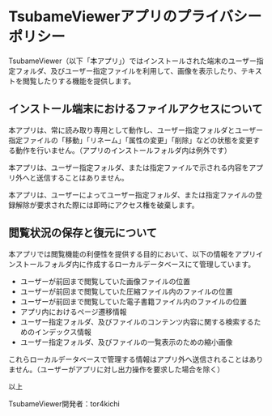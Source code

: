 # TsubameViewerアプリのプライバシーポリシー

TsubameViewer（以下「本アプリ」）ではインストールされた端末のユーザー指定フォルダ、及びユーザー指定ファイルを利用して、画像を表示したり、テキストを閲覧したりする機能を提供します。


## インストール端末におけるファイルアクセスについて

本アプリは、常に読み取り専用として動作し、ユーザー指定フォルダとユーザー指定ファイルの「移動」「リネーム」「属性の変更」「削除」などの状態を変更する動作を行いません。（アプリのインストールフォルダ内は例外です）

本アプリは、ユーザー指定フォルダ、または指定ファイルで示される内容をアプリ外へと送信することはありません。

本アプリは、ユーザーによってユーザー指定フォルダ、または指定ファイルの登録解除が要求された際には即時にアクセス権を破棄します。

## 閲覧状況の保存と復元について

本アプリでは閲覧機能の利便性を提供する目的において、以下の情報をアプリインストールフォルダ内に作成するローカルデータベースにて管理しています。

* ユーザーが前回まで閲覧していた画像ファイルの位置
* ユーザーが前回まで閲覧していた圧縮ファイル内のファイルの位置
* ユーザーが前回まで閲覧していた電子書籍ファイル内のファイルの位置
* アプリ内におけるページ遷移情報
* ユーザー指定フォルダ、及びファイルのコンテンツ内容に関する検索するためのインデックス情報
* ユーザー指定フォルダ、及びファイルの一覧表示のための縮小画像

これらローカルデータベースで管理する情報はアプリ外へ送信されることはありません。（ユーザーがアプリに対し出力操作を要求した場合を除く）


以上

TsubameViewer開発者：tor4kichi
